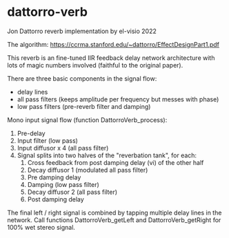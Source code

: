 # dattorro-verb
Jon Dattorro reverb implementation
by el-visio 2022

The algorithm: https://ccrma.stanford.edu/~dattorro/EffectDesignPart1.pdf

This reverb is an fine-tuned IIR feedback delay network architecture with lots of magic numbers involved (faithful to the original paper).

There are three basic components in the signal flow:
- delay lines
- all pass filters (keeps amplitude per frequency but messes with phase)
- low pass filters (pre-reverb filter and damping)

Mono input signal flow (function DattorroVerb_process):
1. Pre-delay
2. Input filter (low pass)
3. Input diffusor x 4 (all pass filter)
4. Signal splits into two halves of the "reverbation tank", for each:
   1. Cross feedback from post damping delay (vi) of the other half
   2. Decay diffusor 1 (modulated all pass filter)
   3. Pre damping delay
   4. Damping (low pass filter)
   5. Decay diffusor 2 (all pass filter)
   6. Post damping delay

The final left / right signal is combined by tapping multiple delay lines in the network. 
Call functions DattorroVerb_getLeft and DattorroVerb_getRight for 100% wet stereo signal. 

